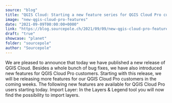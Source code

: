 ```yaml
---
source: "blog"
title: "QGIS Cloud: Starting a new feature series for QGIS Cloud Pro customers"
image: "new-qgis-cloud-pro-features"
date: "2021-09-09T00:00:00+0000"
link: "https://blog.sourcepole.ch/2021/09/09/new-qgis-cloud-pro-features/"
draft: "true"
showcase: "planet"
folder: "sourcepole"
author: "Sourcepole"
---
```


We are pleased to announce that today we have published a new release of QGIS Cloud. Besides a whole bunch of bug fixes, we have also introduced new features for QGIS Cloud Pro customers. Starting with this release, we will be releasing more features for our QGIS Cloud Pro customers in the coming weeks.
The following new features are available for QGIS Cloud Pro users starting today.
Import Layer: In the Layers &amp; Legend tool you will now find the possibility to import layers.
